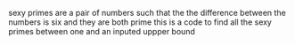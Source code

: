 sexy primes are a pair of numbers such that the the difference between the numbers is six and they are both prime
this is a code to find all the sexy primes between one and an inputed uppper bound
